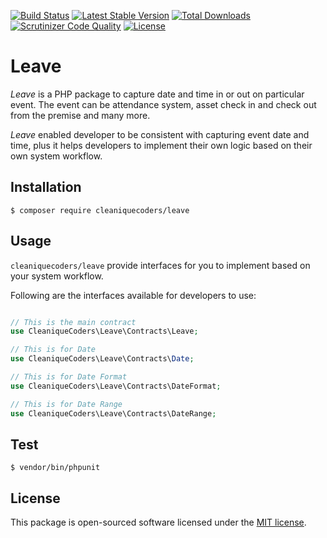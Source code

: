 [![Build Status](https://travis-ci.org/cleaniquecoders/leave.svg?branch=master)](https://travis-ci.org/cleaniquecoders/leave) [![Latest Stable Version](https://poser.pugx.org/cleaniquecoders/leave/v/stable)](https://packagist.org/packages/cleaniquecoders/leave) [![Total Downloads](https://poser.pugx.org/cleaniquecoders/leave/downloads)](https://packagist.org/packages/cleaniquecoders/leave) [![Scrutinizer Code Quality](https://scrutinizer-ci.com/g/cleaniquecoders/leave/badges/quality-score.png?b=master)](https://scrutinizer-ci.com/g/cleaniquecoders/leave/?branch=master) [![License](https://poser.pugx.org/cleaniquecoders/leave/license)](https://packagist.org/packages/cleaniquecoders/leave)

# Leave

*Leave* is a PHP package to capture date and time in or out on particular event. The event can be attendance system, asset check in and check out from the premise and many more.

*Leave* enabled developer to be consistent with capturing event date and time, plus it helps developers to implement their own logic based on their own system workflow.

## Installation

```
$ composer require cleaniquecoders/leave
```

## Usage

`cleaniquecoders/leave` provide interfaces for you to implement based on your system workflow.

Following are the interfaces available for developers to use:

```php

// This is the main contract
use CleaniqueCoders\Leave\Contracts\Leave;

// This is for Date
use CleaniqueCoders\Leave\Contracts\Date;

// This is for Date Format
use CleaniqueCoders\Leave\Contracts\DateFormat;

// This is for Date Range
use CleaniqueCoders\Leave\Contracts\DateRange;
```

## Test

```
$ vendor/bin/phpunit
```

## License

This package is open-sourced software licensed under the [MIT license](http://opensource.org/licenses/MIT).
